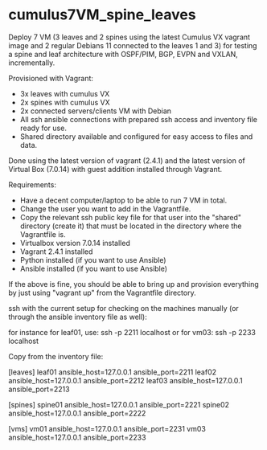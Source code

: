 # cumulus7VM_spine_leaves
Deploy 7 VM (3 leaves and 2 spines using the latest Cumulus VX vagrant image and 2 regular Debians 11 connected to the leaves 1 and 3) for testing a spine and leaf architecture with OSPF/PIM, BGP, EVPN and VXLAN, incrementally.

Provisioned with Vagrant:
* 3x leaves with cumulus VX
* 2x spines with cumulus VX
* 2x connected servers/clients VM with Debian
* All ssh ansible connections with prepared ssh access and inventory file ready for use.
* Shared directory available and configured for easy access to files and data.

Done using the latest version of vagrant (2.4.1) and the latest version of Virtual Box (7.0.14) with guest addition installed through Vagrant.

Requirements:

* Have a decent computer/laptop to be able to run 7 VM in total.
* Change the user you want to add in the Vagrantfile.
* Copy the relevant ssh public key file for that user into the "shared" directory (create it) that must be located in the directory where the Vagrantfile is.
* Virtualbox version 7.0.14 installed
* Vagrant 2.4.1 installed
* Python installed (if you want to use Ansible)
* Ansible installed (if you want to use Ansible)

If the above is fine, you should be able to bring up and provision everything by just using "vagrant up" from the Vagrantfile directory.

ssh with the current setup for checking on the machines manually (or through the ansible inventory file as well):

for instance for leaf01, use: ssh -p 2211 localhost
or for vm03: ssh -p 2233 localhost

Copy from the inventory file:

[leaves]
leaf01 ansible_host=127.0.0.1 ansible_port=2211
leaf02 ansible_host=127.0.0.1 ansible_port=2212
leaf03 ansible_host=127.0.0.1 ansible_port=2213

[spines]
spine01 ansible_host=127.0.0.1 ansible_port=2221
spine02 ansible_host=127.0.0.1 ansible_port=2222

[vms]
vm01 ansible_host=127.0.0.1 ansible_port=2231
vm03 ansible_host=127.0.0.1 ansible_port=2233
